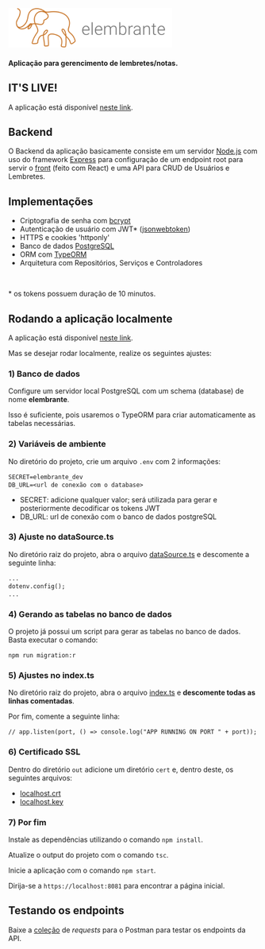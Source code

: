 <img src='./src/images/ElembranteLogo.png' width=330>

#### Aplicação para gerencimento de lembretes/notas.

## IT'S LIVE!

A aplicação está disponível [neste link](https://elembrante.vercel.app/).

## Backend

O Backend da aplicação basicamente consiste em um servidor [Node.js](https://nodejs.org/en) com uso do framework [Express](https://expressjs.com/pt-br/) para configuração de um endpoint root para servir o [front](https://github.com/jtspinelli/elembrante-react) (feito com React) e uma API para CRUD de Usuários e Lembretes.

## Implementações

- Criptografia de senha com [bcrypt](https://www.npmjs.com/package/bcrypt)
- Autenticação de usuário com JWT* ([jsonwebtoken](https://www.npmjs.com/package/jsonwebtoken))
- HTTPS e cookies 'httponly'
- Banco de dados [PostgreSQL](https://www.postgresql.org/)
- ORM com [TypeORM](https://typeorm.io/)
- Arquitetura com Repositórios, Serviços e Controladores

<br>

\* os tokens possuem duração de 10 minutos.

## Rodando a aplicação localmente

A aplicação está disponível [neste link](https://elembrante.vercel.app/).

Mas se desejar rodar localmente, realize os seguintes ajustes:

### 1) Banco de dados

Configure um servidor local PostgreSQL com um schema (database) de nome **elembrante**.

Isso é suficiente, pois usaremos o TypeORM para criar automaticamente as tabelas necessárias.

### 2) Variáveis de ambiente

No diretório do projeto, crie um arquivo `.env` com 2 informações:

```
SECRET=elembrante_dev 
DB_URL=<url de conexão com o database>
```

- SECRET: adicione qualquer valor; será utilizada para gerar e posteriormente decodificar os tokens JWT
- DB_URL: url de conexão com o banco de dados postgreSQL

### 3) Ajuste no dataSource.ts

No diretório raiz do projeto, abra o arquivo [dataSource.ts](https://github.com/jtspinelli/elembrante-backend/blob/master/src/dataSource.ts#L7) e descomente a seguinte linha:

```JS
...
dotenv.config();
...
```

### 4) Gerando as tabelas no banco de dados

O projeto já possui um script para gerar as tabelas no banco de dados.
Basta executar o comando:

```
npm run migration:r
```


### 5) Ajustes no index.ts

No diretório raiz do projeto, abra o arquivo [index.ts](https://github.com/jtspinelli/elembrante-backend/blob/master/src/index.ts) e **descomente todas as linhas comentadas**.

Por fim, comente a seguinte linha:

```JS
// app.listen(port, () => console.log("APP RUNNING ON PORT " + port));
```

### 6) Certificado SSL

Dentro do diretório `out` adicione um diretório `cert` e, dentro deste, os seguintes arquivos:

- [localhost.crt](https://drive.google.com/file/d/1veFWsZAqIo8ImnMF0Uj_a1uQO7L3lqNO/view?usp=share_link)
- [localhost.key](https://drive.google.com/file/d/1dSiFidCFtZv171C3JIZVe0TAC20KnEaH/view?usp=share_link)


### 7) Por fim

Instale as dependências utilizando o comando `npm install`.

Atualize o output do projeto com o comando `tsc`.

Inicie a aplicação com o comando `npm start`.

Dirija-se a `https://localhost:8081` para encontrar a página inicial.

## Testando os endpoints

Baixe a [coleção](https://drive.google.com/file/d/1AFydxLs-STYykDWChfveuvSfpsuS2rYF/view?usp=share_link) de _requests_ para o Postman para testar os endpoints da API.